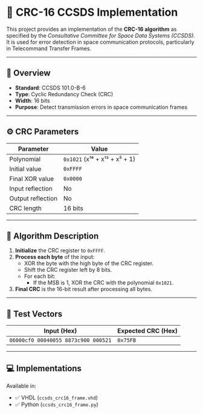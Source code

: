 # 🚀 CRC-16 CCSDS Implementation

This project provides an implementation of the **CRC-16 algorithm** as specified by the *Consultative Committee for Space Data Systems (CCSDS)*. 
It is used for error detection in space communication protocols, particularly in Telecommand Transfer Frames.

---

## 📘 Overview

- **Standard**: CCSDS 101.0-B-6
- **Type**: Cyclic Redundancy Check (CRC)
- **Width**: 16 bits
- **Purpose**: Detect transmission errors in space communication frames

---

## ⚙️ CRC Parameters

| Parameter           | Value                          |
|---------------------|--------------------------------|
| Polynomial          | `0x1021` (x¹⁶ + x¹² + x⁵ + 1)  |
| Initial value       | `0xFFFF`                       |
| Final XOR value     | `0x0000`                       |
| Input reflection    | No                             |
| Output reflection   | No                             |
| CRC length          | 16 bits                        |

---

## 🧮 Algorithm Description

1. **Initialize** the CRC register to `0xFFFF`.
2. **Process each byte** of the input:
   - XOR the byte with the high byte of the CRC register.
   - Shift the CRC register left by 8 bits.
   - For each bit:
     - If the MSB is 1, XOR the CRC with the polynomial `0x1021`.
3. **Final CRC** is the 16-bit result after processing all bytes.

---

## 🧪 Test Vectors

| Input (Hex) | Expected CRC (Hex) |
|-------------|--------------------|
| `06000cf0 00040055 8873c900 000521`  | `0x75FB`|

---

## 💻 Implementations

Available in:

- ✅ VHDL (`ccsds_crc16_frame.vhd`)
- ✅ Python (`ccsds_crc16_frame.py`)

